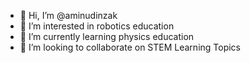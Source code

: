 - 👋 Hi, I’m @aminudinzak
- 👀 I’m interested in robotics education
- 🌱 I’m currently learning physics education
- 💞️ I’m looking to collaborate on STEM Learning Topics

<!---
aminudinzak/aminudinzak is a ✨ special ✨ repository because its `README.md` (this file) appears on your GitHub profile.
You can click the Preview link to take a look at your changes.
--->
